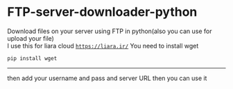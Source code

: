 # FTP-server-downloader-python
Download files on your server using FTP in python(also you can use for upload your file)
<br>
I use this for liara cloud [`https://liara.ir/`](https://liara.ir/)
You need to install wget
```bash
pip install wget
```
<hr>
then add your username and pass and server URL then you can use it

